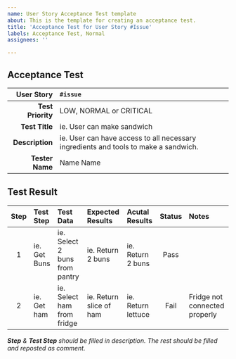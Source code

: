 ```yaml
---
name: User Story Acceptance Test template
about: This is the template for creating an acceptance test.
title: 'Acceptance Test for User Story #Issue'
labels: Acceptance Test, Normal
assignees: ''

---
```


## Acceptance Test
| User Story | `#issue` |
| --: | :--|
| **Test Priority**    | LOW, NORMAL or CRITICAL |
| **Test Title**         | ie. User can make sandwich |
| **Description**     | ie. User can have access to all necessary ingredients and tools to make a sandwich. |
| **Tester Name**   | Name Name |

## Test Result
| Step | Test Step | Test Data | Expected Results | Acutal Results | Status | Notes |
| :--: | :-- | :-- | :-- | :-- | :--: | :-- |
| 1 | ie. Get Buns | ie. Select 2 buns from pantry | ie. Return 2 buns | ie. Return 2 buns | Pass | |
| 2 | ie. Get ham | ie. Select ham from fridge  | ie. Return slice of ham | ie. Return lettuce | Fail | Fridge not connected properly |

_**Step**_ *&* _**Test Step**_ *should be filled in description. The rest should be filled and reposted as comment.*
